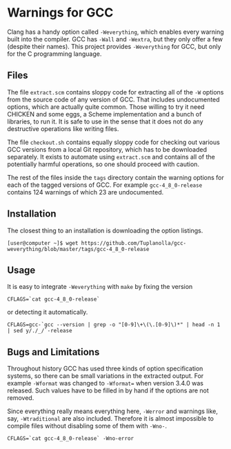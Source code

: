 # Warnings for GCC

Clang has a handy option called `-Weverything`, which
 enables every warning built into the compiler.
GCC has `-Wall` and `-Wextra`, but
 they only offer a few (despite their names).
This project provides `-Weverything` for GCC, but
 only for the C programming language.

## Files

The file `extract.scm` contains sloppy code for
 extracting all of the `-W` options from
 the source code of any version of GCC.
That includes undocumented options, which
 are actually quite common.
Those willing to try it need CHICKEN and some eggs,
 a Scheme implementation and a bunch of libraries, to
 run it.
It is safe to use in the sense that
 it does not do any destructive operations like
 writing files.

The file `checkout.sh` contains equally sloppy code for
 checking out various GCC versions from a local Git repository, which
 has to be downloaded separately.
It exists to automate using `extract.scm` and
 contains all of the potentially harmful operations, so
 one should proceed with caution.

The rest of the files inside the `tags` directory contain
 the warning options for
 each of the tagged versions of GCC.
For example `gcc-4_8_0-release` contains
 124 warnings of which 23 are undocumented.

## Installation

The closest thing to an installation is downloading the option listings.

    [user@computer ~]$ wget https://github.com/Tuplanolla/gcc-weverything/blob/master/tags/gcc-4_8_0-release

## Usage

It is easy to integrate `-Weverything` with `make` by fixing the version

    CFLAGS=`cat gcc-4_8_0-release`

or detecting it automatically.

    CFLAGS=gcc-`gcc --version | grep -o "[0-9]\+\(\.[0-9]\)*" | head -n 1 | sed y/./_/`-release

## Bugs and Limitations

Throughout history GCC has used three kinds of option specification systems, so
 there can be small variations in the extracted output.
For example `-Wformat` was changed to `-Wformat=` when
 version 3.4.0 was released.
Such values have to be filled in by hand if
 the options are not removed.

Since everything really means everything here, `-Werror` and
 warnings like, say, `-Wtraditional` are also included.
Therefore it is almost impossible to
 compile files without disabling some of them with `-Wno-`.

    CFLAGS=`cat gcc-4_8_0-release` -Wno-error
